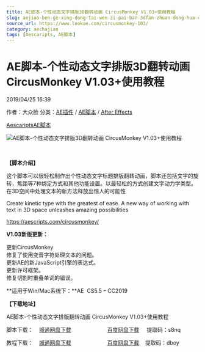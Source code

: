 ```yaml
---
title: AE脚本-个性动态文字排版3D翻转动画 CircusMonkey V1.03+使用教程
slug: aejiao-ben-ge-xing-dong-tai-wen-zi-pai-ban-3dfan-zhuan-dong-hua-circusmonkey-v1-03-shi-yong-jiao-cheng
source_url: https://www.lookae.com/circusmonkey-103/
category: aechajian
tags: [Aescaripts, AE脚本]
---
```

# AE脚本-个性动态文字排版3D翻转动画 CircusMonkey V1.03+使用教程

2019/04/25 16:39

作者：大众脸
分类：[AE插件](https://www.lookae.com/after-effects/aechajian/) / [AE脚本](https://www.lookae.com/after-effects/aescripts/) / [After Effects](https://www.lookae.com/after-effects/)

[Aescaripts](https://www.lookae.com/tag/aescaripts/)[AE脚本](https://www.lookae.com/tag/ae%e8%84%9a%e6%9c%ac/)

![AE脚本-个性动态文字排版3D翻转动画 CircusMonkey V1.03+使用教程](https://www.lookae.com/wp-content/uploads/2019/04/CircusMonkey-103.jpg "AE脚本-个性动态文字排版3D翻转动画 CircusMonkey V1.03+使用教程-LookAE.com")

﻿

**【脚本介绍】**

这个脚本可以很轻松制作出个性动态文字标题排版翻转动画，脚本还包括文字的旋转，焦距等7种绑定方式和其他功能设置。以最轻松的方式创建文字动力学类型。 在3D空间中处理文本的新方法释放出惊人的可能性

Create kinetic type with the greatest of ease. A new way of working with text in 3D space unleashes amazing possibilities

https://aescripts.com/circusmonkey/

**V1.03新版更新：**

更新CircusMonkey  
修复了使用变音字符处理文本的问题。  
更新AE的新JavaScript引擎的表达式。  
更新许可框架。  
修复切割时重叠单词的错误。

**适用于Win/Mac系统下：**AE  CS5.5 – CC2019

**【下载地址】**

AE脚本-个性动态文字排版翻转动画 CircusMonkey V1.03+使用教程

脚本下载：    [城通网盘下载](https://lookae.ctfile.com/fs/680462-368265193)                        [百度网盘下载](https://pan.baidu.com/s/19Bc-ueQG0G1kXPxOfjZo_A)     提取码：s8nq

教程下载：    [城通网盘下载](https://lookae.400gb.com/file/136012445)                        [百度网盘下载](https://pan.baidu.com/s/1XMkHChnAgHprshG-2U311Q)    提取码：dboy
